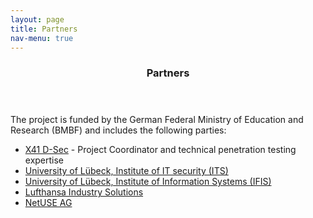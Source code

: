 ```yaml
---
layout: page
title: Partners
nav-menu: true
---
```


<div class="container"><div class="inner">
<header class="major"><h3>Partners</h3></header>
<p>
The project is funded by the German Federal Ministry of Education and Research
(BMBF) and includes the following parties:
</p>

<ul>
<li><a target="_blank" href="https://x41-dsec.de">X41 D-Sec</a> -
	Project Coordinator and technical penetration testing expertise</li>
<li><a target="_blank" href="https://www.its.uni-luebeck.de">University of Lübeck, Institute of IT security (ITS)</a></li>
<li><a target="_blank" href="https://www.ifis.uni-luebeck.de">University of Lübeck, Institute of Information Systems (IFIS)</a></li>
<li><a target="_blank" href="https://www.lufthansa-industry-solutions.com">Lufthansa Industry Solutions</a></li>
<li><a target="_blank" href="https://www.netuse.de">NetUSE AG</a></li>
</ul>

</div></div>
